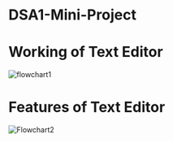 # DSA1-Mini-Project

# Working of Text Editor
![flowchart1](https://user-images.githubusercontent.com/87142754/152912720-62214239-ebae-4218-925a-1327e6de65f7.png)

# Features of Text Editor
![Flowchart2](https://user-images.githubusercontent.com/87142754/152915358-f5cd511a-1db1-41a9-a65d-0cf6f3be6802.png)
